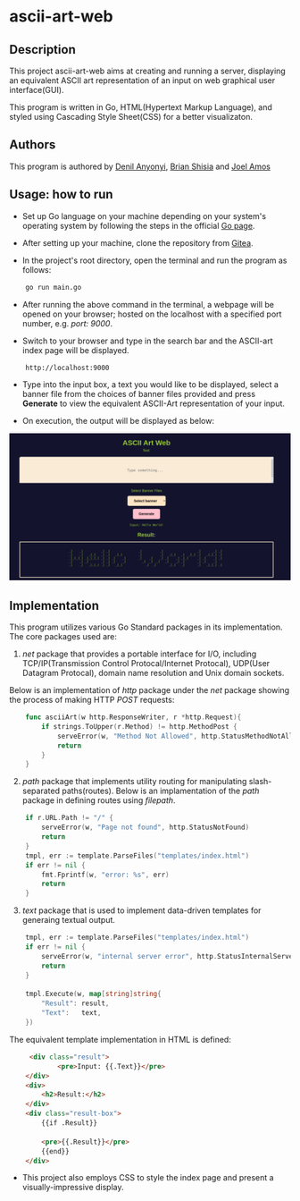 # ascii-art-web

## Description

This project ascii-art-web aims at creating and running a server, displaying an equivalent ASCII art representation of an input on web graphical user interface(GUI). 

This program is written in Go, HTML(Hypertext Markup Language), and styled using Cascading Style Sheet(CSS) for a better visualizaton.

## Authors
This program is authored by [Denil Anyonyi](https://learn.zone01kisumu.ke/git/danyonyi), [Brian Shisia](https://learn.zone01kisumu.ke/git/bshisia) and [Joel Amos](https://learn.zone01kisumu.ke/git/jamos)


## Usage: how to run

* Set up Go language on your machine depending on your system's operating system by following the steps in the official [Go page](https://go.dev/doc/install).

* After setting up your machine, clone the repository from [Gitea](https://learn.zone01kisumu.ke/git/danyonyi/ascii-art-web).

* In the project's root directory, open the terminal and run the program as follows:

```bash
    go run main.go
```

* After running the above command in the terminal, a webpage will be opened on your browser; hosted on the localhost with a specified port number, e.g. *port: 9000*.

* Switch to your browser and type in the search bar and the ASCII-art index page will be displayed. 

```bash
    http://localhost:9000
```


* Type into the input box, a text you would like to be displayed, select a banner file from the choices of banner files provided and press __Generate__ to view the equivalent ASCII-Art representation of your input.

* On execution, the output will be displayed as below:

![Preview of the Generated ASCII-Art on the Web Server](static/img/ASCII_ART_Representation.png)


## Implementation


This program utilizes various Go Standard packages in its implementation. The core packages used are: 
1. *net* package that provides a portable interface for I/O, including TCP/IP(Transmission Control Protocal/Internet Protocal), UDP(User Datagram Protocal), domain name resolution and Unix domain sockets.

Below is an implementation of _http_ package under the *net* package showing the process of making HTTP _POST_ requests:

```go
    func asciiArt(w http.ResponseWriter, r *http.Request){
        if strings.ToUpper(r.Method) != http.MethodPost {
		    serveError(w, "Method Not Allowed", http.StatusMethodNotAllowed)
		    return
	    }
    }

```
2. *path* package that implements utility routing for manipulating slash-separated paths(routes).
Below is an implamentation of the *path* package in defining routes using _filepath_.

```go
    if r.URL.Path != "/" {
		serveError(w, "Page not found", http.StatusNotFound)
		return
	}
	tmpl, err := template.ParseFiles("templates/index.html")
	if err != nil {
		fmt.Fprintf(w, "error: %s", err)
		return
	}
```
3. *text* package that is used to implement data-driven templates for generaing textual output.
```go
    tmpl, err := template.ParseFiles("templates/index.html")
	if err != nil {
		serveError(w, "internal server error", http.StatusInternalServerError)
		return
	}

	tmpl.Execute(w, map[string]string{
		"Result": result,
		"Text":   text,
	})
```
The equivalent template implementation in HTML is defined:
```html
     <div class="result">
            <pre>Input: {{.Text}}</pre>
    </div>
    <div> 
        <h2>Result:</h2>
    </div>
    <div class="result-box">
        {{if .Result}}
        
        <pre>{{.Result}}</pre>
        {{end}}
    </div>
```

* This project also employs CSS to style the index page and present a visually-impressive display.

